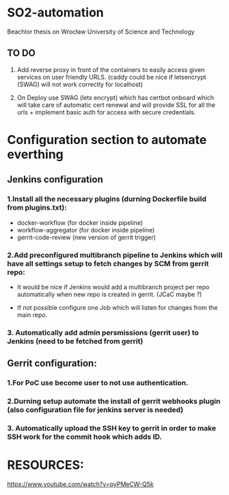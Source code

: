 # SO2-automation

Beachlor thesis on Wrocław University of Science and Technology

## TO DO

1. Add reverse proxy in front of the containers to easily access given services on user friendly URLS. (caddy could be nice if letsencrypt (SWAG) will not work correctly for localhost)

2. On Deploy use SWAG (lets encrypt) which has certbot onboard which will take care of automatic cert renewal and will provide SSL for all the urls + implement basic auth for access with secure credentials.

# Configuration section to automate everthing

## Jenkins configuration

### 1.Install all the necessary plugins (durning Dockerfile build from plugins.txt):

- docker-workflow (for docker inside pipeline)
- workflow-aggregator (for docker inside pipeline)
- gerrit-code-review (new version of gerrit trigger)

### 2.Add preconfigured multibranch pipeline to Jenkins which will have all settings setup to fetch changes by SCM from gerrit repo:

- It would be nice if Jenkins would add a multibranch project per repo automatically when new repo is created in gerrit. (JCaC maybe ?)

- If not possible configure one Job which will listen for changes from the main repo.

### 3. Automatically add admin persmissions (gerrit user) to Jenkins (need to be fetched from gerrit)

## Gerrit configuration:

### 1.For PoC use become user to not use authentication.

### 2.Durning setup automate the install of gerrit webhooks plugin (also configuration file for jenkins server is needed)

### 3. Automatically upload the SSH key to gerrit in order to make SSH work for the commit hook which adds ID.

# RESOURCES:

https://www.youtube.com/watch?v=pyPMeCW-Q5k
